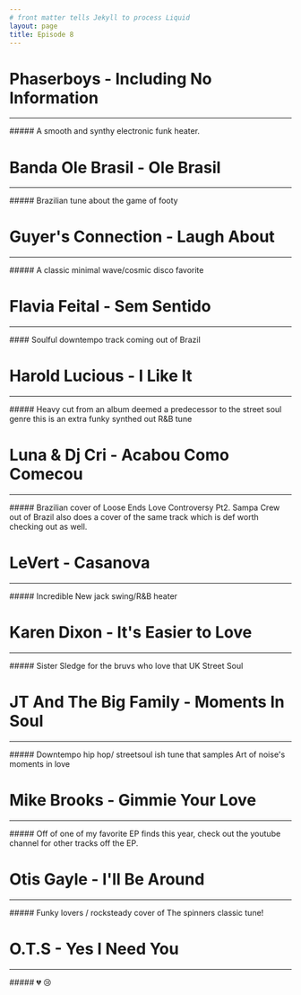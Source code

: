 ```yaml
---
# front matter tells Jekyll to process Liquid
layout: page
title: Episode 8
---
```


# Phaserboys - Including No Information
<hr>
##### A smooth and synthy electronic funk heater.

# Banda Ole Brasil - Ole Brasil
<hr>
##### Brazilian tune about the game of footy

#  Guyer's Connection - Laugh About
<hr>
##### A classic minimal wave/cosmic disco favorite

# Flavia Feital - Sem Sentido
<hr>
#### Soulful downtempo track coming out of Brazil

# Harold Lucious - I Like It
<hr>
##### Heavy cut from an album deemed a predecessor to the street soul genre this is an extra funky synthed out R&B tune

# Luna & Dj Cri - Acabou Como Comecou
<hr>
##### Brazilian cover of Loose Ends Love Controversy Pt2. Sampa Crew out of Brazil also does a cover of the same track which is def worth checking out as well.

# LeVert - Casanova
<hr>
##### Incredible New jack swing/R&B heater

# Karen Dixon - It's Easier to Love
<hr>
##### Sister Sledge for the bruvs who love that UK Street Soul

# JT And The Big Family - Moments In Soul 
<hr>
##### Downtempo hip hop/ streetsoul ish tune that samples Art of noise's moments in love 

# Mike Brooks - Gimmie Your Love
<hr>
##### Off of one of my favorite EP finds this year, check out the youtube channel for other tracks off the EP.

# Otis Gayle - I'll Be Around
<hr>
##### Funky lovers / rocksteady cover of The spinners classic tune!

# O.T.S - Yes I Need You
<hr>
##### 💔 😢